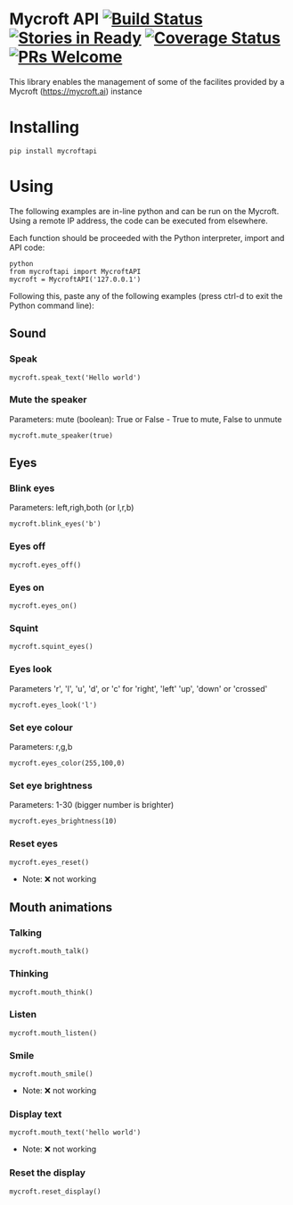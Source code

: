 # Mycroft API [![Build Status](https://travis-ci.org/Geeked-Out-Solutions/mycroftapi.svg?branch=dev)](https://travis-ci.org/Geeked-Out-Solutions/mycroftapi) [![Stories in Ready](https://badge.waffle.io/Geeked-Out-Solutions/mycroftapi.svg?label=ready&title=Ready)](http://waffle.io/Geeked-Out-Solutions/mycroftapi) [![Coverage Status](https://coveralls.io/repos/github/Geeked-Out-Solutions/mycroftapi/badge.svg?branch=dev)](https://coveralls.io/github/Geeked-Out-Solutions/mycroftapi?branch=dev) [![PRs Welcome](https://img.shields.io/badge/PRs-welcome-brightgreen.svg?style=flat-square)](http://makeapullrequest.com)

This library enables the management of some of the facilites provided by a Mycroft (https://mycroft.ai) instance 

# Installing
`pip install mycroftapi`

# Using

The following examples are in-line python and can be run on the Mycroft. Using a remote IP address, the code can be executed from elsewhere.

Each function should be proceeded with the Python interpreter, import and API code:
```
python
from mycroftapi import MycroftAPI
mycroft = MycroftAPI('127.0.0.1')
```
Following this, paste any of the following examples (press ctrl-d to exit the Python command line):

## Sound

### Speak

```
mycroft.speak_text('Hello world')
```

### Mute the speaker

Parameters: mute (boolean): True or False - True to mute, False to unmute

```mycroft.mute_speaker(true)```

## Eyes
### Blink eyes

Parameters: left,righ,both (or l,r,b)

```mycroft.blink_eyes('b')```

### Eyes off

```mycroft.eyes_off()```

### Eyes on

```mycroft.eyes_on()```

### Squint

```mycroft.squint_eyes()```

### Eyes look

Parameters  'r', 'l', 'u', 'd', or 'c' for 'right', 'left' 'up', 'down' or 'crossed'

```mycroft.eyes_look('l')```

### Set eye colour

Parameters: r,g,b

```mycroft.eyes_color(255,100,0)```

### Set eye brightness

Parameters: 1-30 (bigger number is brighter)

```mycroft.eyes_brightness(10)```

### Reset eyes

```mycroft.eyes_reset()```
- Note: :x: not working

## Mouth animations

### Talking

```mycroft.mouth_talk()```

### Thinking 

```mycroft.mouth_think()```

### Listen

```mycroft.mouth_listen()```

### Smile

```mycroft.mouth_smile()```
- Note: :x: not working

### Display text

```mycroft.mouth_text('hello world')```
- Note: :x: not working

### Reset the display
```mycroft.reset_display()```
